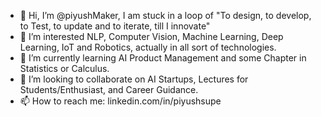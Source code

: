- 👋 Hi, I’m @piyushMaker, I am stuck in a loop of "To design, to develop, to Test, to update and to iterate, till I innovate"
- 👀 I’m interested NLP, Computer Vision, Machine Learning, Deep Learning, IoT and Robotics, actually in all sort of technologies.
- 🌱 I’m currently learning AI Product Management and some Chapter in Statistics or Calculus.
- 💞️ I’m looking to collaborate on AI Startups, Lectures for Students/Enthusiast, and Career Guidance.
- 📫 How to reach me: linkedin.com/in/piyushsupe

